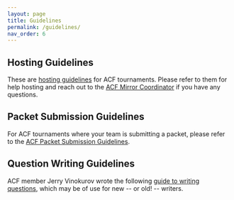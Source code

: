 ```yaml
---
layout: page
title: Guidelines
permalink: /guidelines/
nav_order: 6
---
```


## Hosting Guidelines
These are [hosting guidelines](https://acf-quizbowl.com/documents/hosting-guidelines/) for ACF tournaments. Please refer to them for help hosting and reach out to the [ACF Mirror Coordinator](mailto:hosting@acf-quizbowl.com) if you have any questions.

## Packet Submission Guidelines
For ACF tournaments where your team is submitting a packet, please refer to the [ACF Packet Submission Guidelines](https://acf-quizbowl.com/tournaments/packet-submission-guidelines/).

## Question Writing Guidelines
ACF member Jerry Vinokurov wrote the following [guide to writing questions](https://acf-quizbowl.com/documents/question-writing-guidelines/), which may be of use for new -- or old! -- writers.
